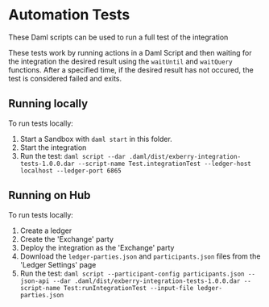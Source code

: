 Automation Tests
===================

These Daml scripts can be used to run a full test of the integration

These tests work by running actions in a Daml Script and then waiting for the integration
the desired result using the `waitUntil` and `waitQuery` functions. After a
specified time, if the desired result has not occured, the test is considered failed and exits.

## Running locally
To run tests locally:

1. Start a Sandbox with `daml start` in this folder.
2. Start the integration
3. Run the test:
    `daml script --dar .daml/dist/exberry-integration-tests-1.0.0.dar --script-name Test.integrationTest --ledger-host localhost --ledger-port 6865`

## Running on Hub
To run tests locally:

1. Create a ledger
2. Create the 'Exchange' party
3. Deploy the integration as the 'Exchange' party
4. Download the `ledger-parties.json` and `participants.json` files from the 'Ledger Settings' page
3. Run the test:
    `daml script --participant-config participants.json --json-api --dar .daml/dist/exberry-integration-tests-1.0.0.dar --script-name Test:runIntegrationTest --input-file ledger-parties.json`
